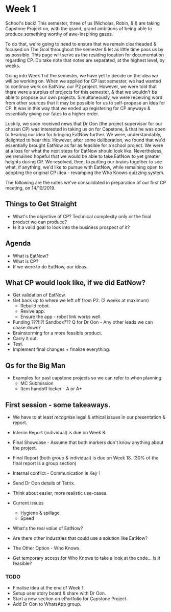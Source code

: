 # Week 1
School's back! This semester, three of us (Nicholas, Robin, & I) are taking Capstone Project on, with the grand, grand ambitions of being able to produce something worthy of awe-inspiring gazes.

To do that, we're going to need to ensure that we remain clearheaded & focused on The Goal throughout the semester & let as little time pass us by as possible. This page will serve as the residing location for documentation regarding CP. Do take note that notes are separated, at the highest level, by weeks.

Going into Week 1 of the semester, we have yet to decide on the idea we will be working on. When we applied for CP last semester, we had wanted to continue work on EatNow, our P2 project. However, we were told that there were a surplus of projects for this semester, & that we wouldn't be able to propose our own projects. Simultaneously, we were receiving word from other sources that it may be possible for us to self-propose an idea for CP. It was in this way that we ended up registering for CP anyways & essentially giving our fates to a higher order. 

Luckily, we soon received news that Dr Oon (the project supervisor for our chosen CP) was interested in taking us on for Capstone, & that he was open to hearing our idea for bringing EatNow further. We were, understandably, delighted to hear this. However, after some deliberation, we found that we'd essentially brought EatNow as far as feasible for a school project. We were at a loss for what the next steps for EatNow should look like. Nevertheless, we remained hopeful that we would be able to take EatNow to yet greater heights during CP. We resolved, then, to putting our brains together to see what, if anything, we'd like to pursue with EatNow, while remaining open to adopting the original CP idea - revamping the Who Knows quizzing system. 

The following are the notes we've consolidated in preparation of our first CP meeting, on 14/10/2019.

## Things to Get Straight
- What's the objective of CP? Technical complexity only or the final product we can produce?
- Is it a valid goal to look into the business prospect of it?

## Agenda
- What is EatNow?
- What is CP? 
- If we were to do EatNow, our ideas.

## What CP would look like, if we did EatNow?
- Get validation of EatNow.
- Get back up to where we left off from P2. (2 weeks at maximum)
    - Rebuild robot.
    - Revive app.
    - Ensure the app - robot link works well.
- Funding ???!!?! Sandbox??? Q for Dr Oon - Any other leads we can chase down?
- Brainstorming for a more feasible product.
- Carry it out. 
- Test.
- Implement final changes + finalize everything.

## Qs for the Big Man
- Examples for past capstone projects so we can refer to when planning.
    - MC Submission
    - Item handoff locker - A or A+

## First session - some takeaways.
- We have to at least *recognise* legal & ethical issues in our presentation & report.
- Interim Report (individual) is due on Week 8.
- Final Showcase - Assume that both markers don't know anything about the project.
- Final Report (both group & individual) is due on Week 18. (30% of the final report is a group section)
- Internal conflict - Communication Is Key !

- Send Dr Oon details of Tetrix.

- Think about easier, more realistic use-cases.
- Current issues
    - Hygiene & spillage
    - Speed
- What's the real *value* of EatNow?
- Are there other industries that could use a solution like EatNow?

- The Other Option - Who Knows.
- Get temporary access for Who Knows to take a look at the code... Is it feasible?

### TODO
- Finalise idea at the end of Week 1.
- Setup user story board & share with Dr Oon.
- Start a new section on ePortfolio for Capstone Project.
- Add Dr Oon to WhatsApp group.

